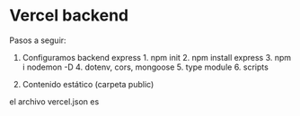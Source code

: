 


# Vercel backend 

Pasos a seguir:

1. Configuramos backend express
        1. npm init 
        2. npm install express
        3. npm i nodemon -D 
        4. dotenv, cors, mongoose
        5. type module 
        6. scripts
   
2. Contenido estático (carpeta public)

el archivo vercel.json es 